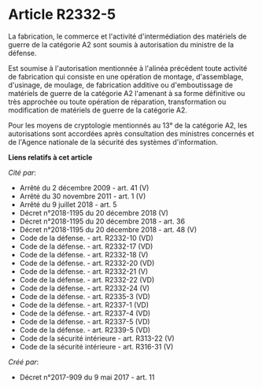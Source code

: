 # Article R2332-5

La fabrication, le commerce et l'activité d'intermédiation des matériels de guerre de la catégorie A2 sont soumis à
autorisation du ministre de la défense.

Est soumise à l'autorisation mentionnée à l'alinéa précédent toute activité de fabrication qui consiste en une opération de
montage, d'assemblage, d'usinage, de moulage, de fabrication additive ou d'emboutissage de matériels de guerre de la
catégorie A2 l'amenant à sa forme définitive ou très approchée ou toute opération de réparation, transformation ou
modification de matériels de guerre de la catégorie A2.

Pour les moyens de cryptologie mentionnés au 13° de la catégorie A2, les autorisations sont accordées après consultation des
ministres concernés et de l'Agence nationale de la sécurité des systèmes d'information.

**Liens relatifs à cet article**

_Cité par_:

  - Arrêté du 2 décembre 2009 - art. 41 (V)
  - Arrêté du 30 novembre 2011 - art. 1 (V)
  - Arrêté du 9 juillet 2018 - art. 5
  - Décret n°2018-1195 du 20 décembre 2018 (V)
  - Décret n°2018-1195 du 20 décembre 2018 - art. 36
  - Décret n°2018-1195 du 20 décembre 2018 - art. 48 (V)
  - Code de la défense. - art. R2332-10 (VD)
  - Code de la défense. - art. R2332-17 (VD)
  - Code de la défense. - art. R2332-18 (V)
  - Code de la défense. - art. R2332-20 (VD)
  - Code de la défense. - art. R2332-21 (V)
  - Code de la défense. - art. R2332-22 (VD)
  - Code de la défense. - art. R2332-24 (V)
  - Code de la défense. - art. R2335-3 (VD)
  - Code de la défense. - art. R2337-1 (VD)
  - Code de la défense. - art. R2337-4 (VD)
  - Code de la défense. - art. R2337-5 (VD)
  - Code de la défense. - art. R2339-5 (VD)
  - Code de la sécurité intérieure - art. R313-22 (V)
  - Code de la sécurité intérieure - art. R316-31 (V)

_Créé par_:

  - Décret n°2017-909 du 9 mai 2017 - art. 11
